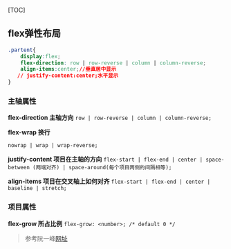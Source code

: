 [TOC]

## flex弹性布局

```css
.partent{
    display:flex; 
    flex-direction: row | row-reverse | column | column-reverse;
    align-items:center;//垂直居中显示
   // justify-content:center;水平显示
}


```
### 主轴属性
**flex-direction   主轴方向**
`row | row-reverse | column | column-reverse;`

**flex-wrap   换行**

`nowrap | wrap | wrap-reverse;`

**justify-content   项目在主轴的方向**
`flex-start | flex-end | center | space-between (两端对齐) | space-around(每个项目两侧的间隔相等);`

**align-items  项目在交叉轴上如何对齐**
`flex-start | flex-end | center | baseline | stretch;`
### 项目属性
**flex-grow 所占比例**
`flex-grow: <number>; /* default 0 */`

>参考阮一峰[网址](http://www.ruanyifeng.com/blog/2015/07/flex-grammar.html)
